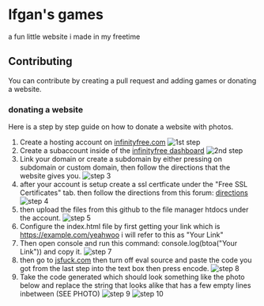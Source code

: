 # lfgan's games

a fun little website i made in my freetime


## Contributing

You can contribute by creating a pull request and adding games or donating a website.

### donating a website

Here is a step by step guide on how to donate a website with photos.

1. Create a hosting account on [infinityfree.com](https://www.infinityfree.com/) ![1st step](https://i.imgur.com/lpDVRvL.png)
2. Create a subaccount inside of the [infinityfree dashboard](https://dash.infinityfree.com/accounts) ![2nd step](https://i.imgur.com/qXdmqth.png)
3. Link your domain or create a subdomain by either pressing on subdomain or custom domain, then follow the directions that the website gives you. ![step 3](https://i.imgur.com/g6IiPKi.png)
4. after your account is setup create a ssl certficate under the "Free SSL Certificates" tab. then follow the directions from this forum: [directions](https://forum.infinityfree.net/t/how-to-get-free-ssl-https-on-infinityfree/49323) ![step 4](https://i.imgur.com/ykMuoYY.png)
5. then upload the files from this github to the file manager htdocs under the account. ![step 5](https://i.imgur.com/MBVvZL2.png)
6. Configure the index.html file by first getting your link which is https://example.com/yeahwoo i will refer to this as "Your Link"
7. Then open console and run this command: console.log(btoa("Your Link")) and copy it. ![step 7](https://i.imgur.com/t54bFhJ.png)
8. then go to [jsfuck.com](https://jsfuck.com/) then turn off eval source and paste the code you got from the last step into the text box then press encode. ![step 8](https://i.imgur.com/8XT8NSU.png)
9. Take the code generated which should look something like the photo below and replace the string that looks alike that has a few empty lines inbetween (SEE PHOTO) ![step 9](https://i.imgur.com/PdETzoN.png) ![step 10](https://i.imgur.com/p1Ml7i8.png)
